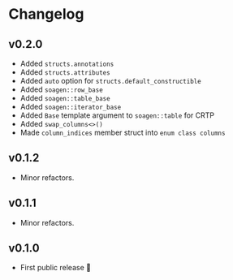 # Changelog

## v0.2.0

-   Added `structs.annotations`
-   Added `structs.attributes`
-   Added `auto` option for `structs.default_constructible`
-   Added `soagen::row_base`
-   Added `soagen::table_base`
-   Added `soagen::iterator_base`
-   Added `Base` template argument to `soagen::table` for CRTP
-   Added `swap_columns<>()`
-   Made `column_indices` member struct into `enum class columns`

## v0.1.2

-   Minor refactors.

## v0.1.1

-   Minor refactors.

## v0.1.0

-   First public release 🎉&#xFE0F;
